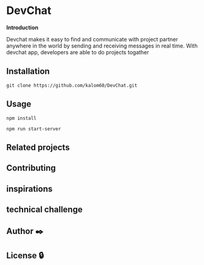 #  DevChat

**Introduction**

Devchat makes it easy to  find and communicate with project partner  anywhere in the world by sending and receiving messages in real time. With devchat app, developers are able to do projects togather

##  Installation
```install on ubuntu 20.04 machine using the ff command
git clone https://github.com/kalom60/DevChat.git
```

## Usage
```goes to the backend folder and install all the dependances using
npm install

npm run start-server
```


##  Related projects


##  Contributing


## inspirations



##  technical challenge


## Author :black_nib:


## License :lock:





